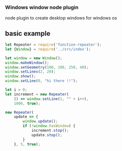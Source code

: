 ### Windows window node plugin

node plugin to create desktop windows for windows os

## basic example

```js
let Repeater = require('function-repeater');
let {Window} = require('../src/index');

let window = new Window();
window.makeWindow();
window.setGeometry(100, 100, 250, 40);
window.setLines(2, 20);
window.show();
window.setLine(0, "hi there !!");

let i = 0;
let increment = new Repeater(
    () => window.setLine(1, "" + i++),
    1000, true);

new Repeater(
    update => {
        window.update();
        if (!window.hasWindow) {
            increment.stop();
            update.stop();
        }
    }, 5, true);
```